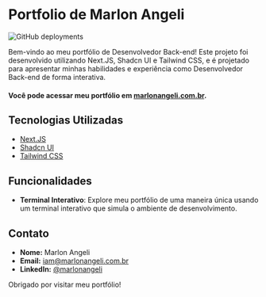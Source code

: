 # Portfolio de Marlon Angeli

![GitHub deployments](https://img.shields.io/github/deployments/marlonangeli/portfolio/Production?style=flat&logo=vercel&label=vercel)

Bem-vindo ao meu portfólio de Desenvolvedor Back-end! Este projeto foi desenvolvido utilizando Next.JS, Shadcn UI e Tailwind CSS, e é projetado para apresentar minhas habilidades e experiência como Desenvolvedor Back-end de forma interativa.

#### Você pode acessar meu portfólio em [marlonangeli.com.br](https://marlonangeli.com.br/).

## Tecnologias Utilizadas

- [Next.JS](https://nextjs.org/)
- [Shadcn UI](https://ui.shadcn.com/)
- [Tailwind CSS](https://tailwindcss.com/)

## Funcionalidades

- **Terminal Interativo**: Explore meu portfólio de uma maneira única usando um terminal interativo que simula o ambiente de desenvolvimento.

## Contato

- **Nome:** Marlon Angeli
- **Email:** iam@marlonangeli.com.br
- **LinkedIn:** [@marlonangeli](https://www.linkedin.com/in/marlonangeli/)

Obrigado por visitar meu portfólio!
